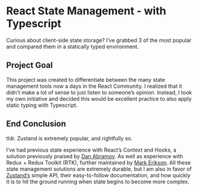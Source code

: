 # React State Management - with Typescript

Curious about client-side state storage? I’ve grabbed 3 of the most popular and compared them in a statically typed environment.

## Project Goal
This project was created to differentiate between the many state management tools now a days in the React Community. I realized that it didn’t make a lot of sense to just listen to someone’s opinion. Instead, I took my own initiative and decided this would be excellent practice to also apply static typing with Typescript.

## End Conclusion
tldr. Zustand is extremely popular, and rightfully so. 

I’ve had previous state experience with React’s Context and Hooks, a solution previously praised by [Dan Abramov](https://medium.com/@dan_abramov/you-might-not-need-redux-be46360cf367). As well as experience with Redux + Redux Toolkit (RTK), further maintained by [Mark Erikson](https://blog.isquaredsoftware.com/2021/01/context-redux-differences/).  All these state management solutions are extremely durable, but I am also in favor of [Zustand’s](https://github.com/pmndrs/zustand) simple API, their easy-to-follow documentation, and how quickly it is to hit the ground running when state begins to become more complex.
